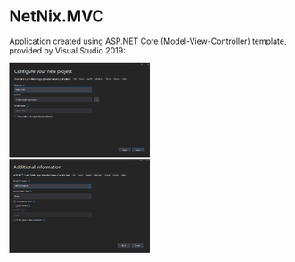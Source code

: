 # NetNix.MVC
Application created using ASP.NET Core (Model-View-Controller) template, provided by Visual Studio 2019:

<img src="pic1.png" width="50%">
<img src="pic2.png" width="50%">
